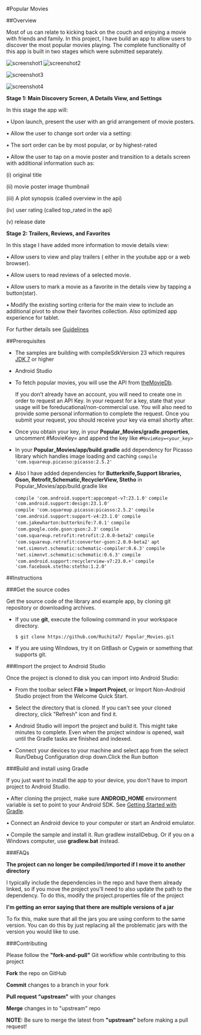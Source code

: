 #Popular Movies

##Overview

Most of us can relate to kicking back on the couch and enjoying a movie with friends and family. In this project, I have build an app to allow users to discover the most popular movies playing. The complete functionality of this app is built in two stages which were submitted separately.

![screenshot1](https://cloud.githubusercontent.com/assets/15085932/13896802/3217bd04-edc0-11e5-8962-d862424f6693.png)   ![screenshot2](https://cloud.githubusercontent.com/assets/15085932/13896800/32175918-edc0-11e5-8d11-e707430b2cb5.png)

![screenshot3](https://cloud.githubusercontent.com/assets/15085932/13896799/3215ed8a-edc0-11e5-80cf-04fb97586359.png)

![screenshot4](https://cloud.githubusercontent.com/assets/15085932/13896801/3217a60c-edc0-11e5-87f0-9e1b669a8c09.png)
 
**Stage 1: Main Discovery Screen, A Details View, and Settings**

In this stage the app will:

• Upon launch, present the user with an grid arrangement of movie posters.

• Allow the user to change sort order via a setting:

• The sort order can be by most popular, or by highest-rated

• Allow the user to tap on a movie poster and transition to a details screen with additional information such as:
    
   (i) original title

   (ii) movie poster image thumbnail
 
   (iii) A plot synopsis (called overview in the api)
 
   (iv) user rating (called top_rated in the api)
 
   (v) release date
 
**Stage 2: Trailers, Reviews, and Favorites**

In this stage I have added more information to movie details view:

•  Allow users to view and play trailers ( either in the youtube app or a web browser).

• Allow users to read reviews of a selected movie.

• Allow users to mark a movie as a favorite in the details view by tapping a button(star).

• Modify the existing sorting criteria for the main view to include an additional pivot to show their favorites collection. Also optimized app experience for tablet.

For further details see [Guidelines](https://docs.google.com/document/d/1ZlN1fUsCSKuInLECcJkslIqvpKlP7jWL2TP9m6UiA6I/pub?embedded=true#h.7sxo8jefdfll)


##Prerequisites

 * The samples are building with compileSdkVersion 23 which requires [JDK 7](http://oracle.com/technetwork/java/javase/downloads/index.html) or higher

 * Android Studio

 * To fetch popular movies, you will use the API from [theMovieDb](https://www.themoviedb.org/).
 
    If you don’t already have an account, you will need to create one in order to request an API Key. In your request for a key, state that your usage will be foreducational/non-commercial use. You will also need to provide some personal information to complete the request. Once you submit your request, you should receive your key via email shortly after.

 * Once you obtain your key, in your **Popular_Movies/gradle.properties**,
uncomment #MovieKey= and append the key like `#MovieKey=<your_key>`

 * In your **Popular_Movies/app/build.gradle** add dependency for Picasso library which handles image loading and caching
 `compile 'com.squareup.picasso:picasso:2.5.2'` 
 
 * Also I have added dependencies for **Butterknife,Support libraries, Gson, Retrofit,Schematic,RecyclerView, Stetho** in Popular_Movies/app/build.gradle like
 
    `compile 'com.android.support:appcompat-v7:23.1.0'`
    `compile 'com.android.support:design:23.1.0'`  
    `compile 'com.squareup.picasso:picasso:2.5.2'`
    `compile 'com.android.support:support-v4:23.1.0'`
    `compile 'com.jakewharton:butterknife:7.0.1'`
    `compile 'com.google.code.gson:gson:2.3'`
    `compile 'com.squareup.retrofit:retrofit:2.0.0-beta2'`
    `compile 'com.squareup.retrofit:converter-gson:2.0.0-beta2'`
    `apt 'net.simonvt.schematic:schematic-compiler:0.6.3'`
    `compile 'net.simonvt.schematic:schematic:0.6.3'`
    `compile 'com.android.support:recyclerview-v7:23.0.+'`
    `compile 'com.facebook.stetho:stetho:1.2.0'`

##Instructions

###Get the source codes

Get the source code of the library and example app, by cloning git repository or downloading archives.

 * If you use **git**, execute the following command in your workspace directory.
 
    `$ git clone https://github.com/Ruchita7/ Popular_Movies.git`
    
* If you are using Windows, try it on GitBash or Cygwin or something that supports git.
 
###Import the project to Android Studio
 
Once the project is cloned to disk you can import into Android Studio:

 * From the toolbar select **File > Import Project**, or Import Non-Android Studio project from the Welcome Quick Start.

 *  Select the directory that is cloned. If you can't see your cloned directory, click "Refresh" icon and find it.

 *  Android Studio will import the project and build it. This might take minutes to complete. Even when the project window is opened, wait until the Gradle tasks are finished and indexed.

 *  Connect your devices to your machine and select app from the select Run/Debug Configuration drop down.Click the Run button

###Build and install using Gradle

If you just want to install the app to your device, you don't have to import project to Android Studio.

 •  After cloning the project, make sure **ANDROID_HOME** environment variable is set to point to your Android SDK. See [Getting Started with Gradle](https://guides.codepath.com/android/Getting-Started-with-Gradle).

 •  Connect an Android device to your computer or start an Android emulator.

 •  Compile the sample and install it. Run gradlew installDebug. Or if you on a Windows computer, use **gradlew.bat** instead.
 
 
###FAQs

**The project can no longer be compiled/imported if I move it to another directory**

I typically include the dependencies in the repo and have them already linked, so if you move the project you'll need to also update the path to the dependency. To do this, modify the project.properties file of the project

**I'm getting an error saying that there are multiple versions of a jar**

To fix this, make sure that all the jars you are using conform to the same version. You can do this by just replacing all the problematic jars with the version you would like to use.
 
 
###Contributing

Please follow the **"fork-and-pull"** Git workflow while contributing to this project

 **Fork** the repo on GitHub

 **Commit** changes to a branch in your fork

 **Pull request "upstream"** with your changes

 **Merge** changes in to "upstream" repo

**NOTE:** Be sure to merge the latest from **"upstream"** before making a pull request!
 
 
 
